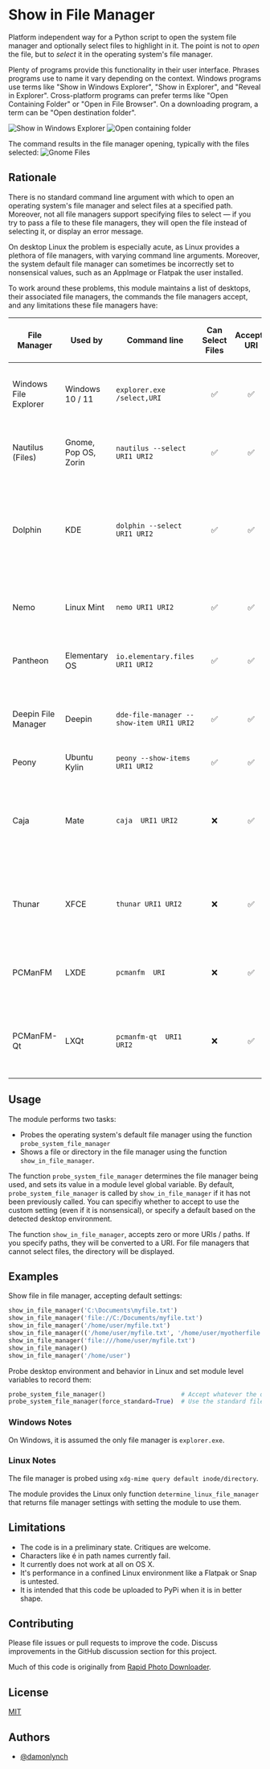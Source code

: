 # Show in File Manager

Platform independent way for a Python script to open the system file manager and optionally select files to highlight
in it. The point is not to _open_ the file, but to _select_ it in the operating system's file manager.

Plenty of programs provide this functionality in their user interface. Phrases programs use to name it vary depending on
the context. Windows programs use terms like "Show in Windows Explorer", "Show in Explorer", and "Reveal in Explorer".
Cross-platform programs can prefer terms like "Open Containing Folder" or "Open in File Browser".
On a downloading program, a term can be "Open destination folder".

![Show in Windows Explorer](.github/photomechanic-win.png)
![Open containing folder](.github/documentviewer-gnome.png)

The command results in the file manager opening, typically with the files selected:
![Gnome Files](.github/files-gnome.png)

## Rationale

There is no standard command line argument with which to open an operating system's file manager and select files at a
specified path. Moreover, not all file managers support specifying files to select &mdash;
if you try to pass a file to these file managers, they will open the file instead of selecting it, or display an error
message.

On desktop Linux the problem is especially acute, as Linux provides a plethora of file managers, with varying command
line arguments. Moreover, the system default file manager can sometimes be incorrectly set to nonsensical values,
such as an AppImage or Flatpak the user installed.

To work around these problems, this module maintains a list of desktops, their associated file managers, the commands
the file managers accept, and any limitations these file managers have:

|File Manager|Used by|Command line       |Can Select Files|Accepts URI  |Accepts Path|Handles Multiple Files / Directories|Notes|
|------------|-------|-------------------|:---:|:---:|:---:|:---:|----|
| Windows File Explorer|Windows 10 / 11| `explorer.exe /select,URI`|:white_check_mark:|:white_check_mark:|:white_check_mark:|:x:|No space between comma and URI. Can specify only one URI.|
| Nautilus (Files)|Gnome, Pop OS, Zorin|`nautilus --select URI1 URI2`|:white_check_mark:|:white_check_mark:|:white_check_mark:|:warning:|Multiple URIs open multiple Nautilus windows.|
|Dolphin|KDE|`dolphin --select URI1 URI2 `|:white_check_mark:|:white_check_mark:|:white_check_mark:|:white_check_mark:|`--select` functionality fails in some recent KDE releases, but is working in KDE Neon testing.|
|Nemo|Linux Mint|`nemo URI1 URI2`|:white_check_mark:|:white_check_mark:|:white_check_mark:|:warning:|Multiple URIs open multiple Nemo windows.|
|Pantheon|Elementary OS|`io.elementary.files URI1 URI2`|:white_check_mark:|:white_check_mark:|:white_check_mark:|:warning:| Multiple URIs open multiple Pantheon tabs.|
|Deepin File Manager|Deepin|`dde-file-manager --show-item URI1 URI2`|:white_check_mark:|:white_check_mark:|:white_check_mark:|:warning:| Multiple URIs open multiple Deepin File Manager tabs.|
|Peony|Ubuntu Kylin|`peony --show-items URI1 URI2`|:white_check_mark:|:white_check_mark:|:white_check_mark:|:white_check_mark:| |
|Caja|Mate|`caja  URI1 URI2`|:x:|:white_check_mark:|:white_check_mark:|:warning:|Specifying a file causes an error. Multiple URIs open multiple Caja windows.|
|Thunar|XFCE|`thunar URI1 URI2`|:x:|:white_check_mark:|:white_check_mark:|:warning:|Specifying a file opens it. Multiple URIs open multiple Thunar windows.|
|PCManFM|LXDE|`pcmanfm  URI`|:x:|:white_check_mark:|:white_check_mark:|:x:|Specifying a file opens it. Multiple URIs open only the first URI.|
|PCManFM-Qt|LXQt|`pcmanfm-qt  URI1 URI2`|:x:|:white_check_mark:|:white_check_mark:|:white_check_mark:|Specifying a file opens it. Multiple URIs open multiple PCManFM-Qt windows.|


## Usage

The module performs two tasks:
 - Probes the operating system's default file manager using the function `probe_system_file_manager`
 - Shows a file or directory in the file manager using the function ```show_in_file_manager```.

The function `probe_system_file_manager` determines the file manager being used, and sets its value in a module level
global variable. By default, `probe_system_file_manager` is called by ```show_in_file_manager``` if it has not been
previously called.  You can specifiy whether to accept to use the custom setting (even if it is nonsensical), or specify
a default based on the detected desktop environment.

The function ```show_in_file_manager```, accepts zero or more URIs / paths. If you specify paths, they will be converted
to a URI. For file managers that cannot select files, the directory will be displayed.

## Examples

Show file in file manager, accepting default settings:
```python
show_in_file_manager('C:\Documents\myfile.txt')                                # Windows path
show_in_file_manager('file://C:/Documents/myfile.txt')                         # Windows URI
show_in_file_manager('/home/user/myfile.txt')                                  # Linux path
show_in_file_manager(('/home/user/myfile.txt', '/home/user/myotherfile.txt'))  # Linux multiple paths
show_in_file_manager('file:///home/user/myfile.txt')                           # Linux URI
show_in_file_manager()                                                         # Simply open the file manager
show_in_file_manager('/home/user')                                             # Open the file manager at a directory
```

Probe desktop environment and behavior in Linux and set module level variables to record them:
```python
probe_system_file_manager()                     # Accept whatever the default file manager setting is for system
probe_system_file_manager(force_standard=True)  # Use the standard file manager for the desktop, ignoring custom user settings 
```

### Windows Notes

On Windows, it is assumed the only file manager is `explorer.exe`.

### Linux Notes
The file manager is probed using `xdg-mime query default inode/directory`.  

The module provides the Linux only function ```determine_linux_file_manager``` that returns file manager settings with
setting the module to use them.

## Limitations

 - The code is in a preliminary state. Critiques are welcome.
 - Characters like é in path names currently fail.
 - It currently does not work at all on OS X.
 - It's performance in a confined Linux environment like a Flatpak or Snap is untested. 
 - It is intended that this code be uploaded to PyPi when it is in better shape.

## Contributing

Please file issues or pull requests to improve the code. Discuss improvements in the GitHub discussion section for 
this project.

Much of this code is originally from [Rapid Photo Downloader](https://github.com/damonlynch/rapid-photo-downloader).


## License

[MIT](https://choosealicense.com/licenses/mit/)

  
## Authors

- [@damonlynch](https://github.com/damonlynch)



